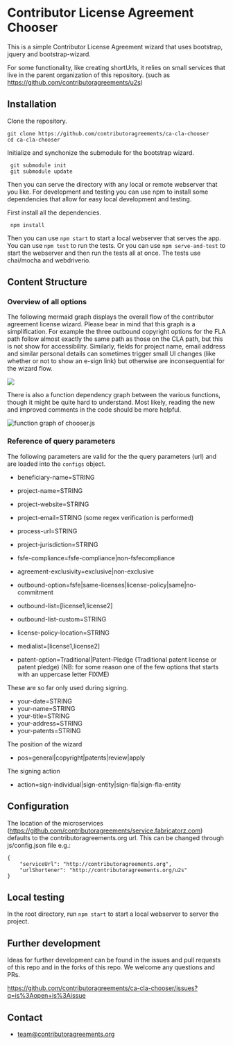 # Contributor License Agreement Chooser


This is a simple Contributor License Agreement wizard that uses
bootstrap, jquery and bootstrap-wizard.

For some functionality, like creating shortUrls, it relies on small services that live in the parent organization of this repository. (such as https://github.com/contributoragreements/u2s)

## Installation

Clone the repository.
 
 ```
 git clone https://github.com/contributoragreements/ca-cla-chooser
 cd ca-cla-chooser
 ```
 
Initialize and synchonize the submodule for the bootstrap wizard.

```
 git submodule init
 git submodule update
```

Then you can serve the directory with any local or remote webserver that you like.
For development and testing you can use npm to install some dependencies that allow for easy local development and testing.

First install all the dependencies. 

```
 npm install
```

Then you can use `npm start` to start a local webserver that serves the app. You can use `npm test` to run the tests. Or you can use `npm serve-and-test` to start the webserver and then run the tests all at once.
The tests use chai/mocha and webdriverio.
 
## Content Structure

### Overview of all options

The following mermaid graph displays the overall flow of the contributor agreement license wizard. Please bear in mind that this graph is a simplification. For example the three outbound copyright options for the FLA path follow almost exactly the same path as those on the CLA path, but this is not show for accessibility. Similarly, fields for project name, email address and similar personal details can sometimes trigger small UI changes (like whether or not to show an e-sign link) but otherwise are inconsequential for the wizard flow.

[![](https://mermaid.ink/img/pako:eNqdVk1v2zAM_SuEgWId0GBYPy49DGjdpM2QLUFTbAcnB8WmEw2yZEjyMsPNfx9ty47rZEPbXCyRj6T4SCoqvFBF6F17sVDbcMO0hcnjQgL9TLZaa5ZuYI0SNRMztsZacxPc16IlDAZfnkeTG5imliv5DLen5W7G7GbL8o8OXqH8Dso_9Q9QKKN6cXLSj3zHLGt0EdcYll7g9qmR3RXFD6avYSgtt_luNxgMho1u6HQzrX6R4XeWYAUYNYDRS8BPXBlua8x9g7l_iRl-Y1xUiIcG8eAQc76WXK4JGKIxXWfjBjp20K-Z5ibiVTK7XaPt0NDhneyPcNEBlBRDqNJc8_XG7kt1S3KqSE28qWU-efvi94Qt50ec7Dl_um1ig9KQarViK5F_Sli-QjCp4BbwD31CbkUOK7RbRAmhYJ9iwc4Af9OOx0AwbiClbuNMEDAzxBnYDfmg-kDZkr1THeTw2Eo-B-4Lo-l8DhMeojRolgfAcwc8h6mkoCbFkMc8_J9F2SiTmzkKwhQFfYkHjEA4i6ZsHZMLF-TCuS0TmykyyGE0HwGTEUzn48NQF3UoMiJ0URwYT1TIup3S9klLUb-ih1XzHwkzliuVySgoJ5DXazA2F7jsgF7HrP9mZv0us_6rmPXfyazfZdZ_A7Md00sX8hKaVIDZkvGEG0Pyw2BXzuIKvivq4yThNkFpl-31pcKsFFQRm2whpmGiQShLCKquIc1RiKl1V-ZVO3ZFcdxFuFG0OuiOdvFirGn-U2bJx37G2zbqKyhmeaVnVBR40iziZVgmytubcC0vq8xCpNDIDxZUHCMl5M7UuJkFlYkz8Cud46WO2TTdv6McgZ8H44g21G7UPQ49ExitG3DLwP4KadN3EV0V36s_757K0avxN8ftEXr7inofULckSmNT_f7Z91bkm6WpyI-47smrbet4etzxyYlf_TtPJT7DXTBhqVXp8qXuaaueYRjw2UZJ7Os2GslyFMTsOmaDkGnwmV56Z16COmE8oqdFUZosPLreE1x417SMMGaZsAtvIXcEZZlV81yGHrkQBs-8LI2IzDvOKLGklSJ1hdLf6vdK9WzZ_QW8iewX?type=png)](https://mermaid.live/edit#pako:eNqdVk1v2zAM_SuEgWId0GBYPy49DGjdpM2QLUFTbAcnB8WmEw2yZEjyMsPNfx9ty47rZEPbXCyRj6T4SCoqvFBF6F17sVDbcMO0hcnjQgL9TLZaa5ZuYI0SNRMztsZacxPc16IlDAZfnkeTG5imliv5DLen5W7G7GbL8o8OXqH8Dso_9Q9QKKN6cXLSj3zHLGt0EdcYll7g9qmR3RXFD6avYSgtt_luNxgMho1u6HQzrX6R4XeWYAUYNYDRS8BPXBlua8x9g7l_iRl-Y1xUiIcG8eAQc76WXK4JGKIxXWfjBjp20K-Z5ibiVTK7XaPt0NDhneyPcNEBlBRDqNJc8_XG7kt1S3KqSE28qWU-efvi94Qt50ec7Dl_um1ig9KQarViK5F_Sli-QjCp4BbwD31CbkUOK7RbRAmhYJ9iwc4Af9OOx0AwbiClbuNMEDAzxBnYDfmg-kDZkr1THeTw2Eo-B-4Lo-l8DhMeojRolgfAcwc8h6mkoCbFkMc8_J9F2SiTmzkKwhQFfYkHjEA4i6ZsHZMLF-TCuS0TmykyyGE0HwGTEUzn48NQF3UoMiJ0URwYT1TIup3S9klLUb-ih1XzHwkzliuVySgoJ5DXazA2F7jsgF7HrP9mZv0us_6rmPXfyazfZdZ_A7Md00sX8hKaVIDZkvGEG0Pyw2BXzuIKvivq4yThNkFpl-31pcKsFFQRm2whpmGiQShLCKquIc1RiKl1V-ZVO3ZFcdxFuFG0OuiOdvFirGn-U2bJx37G2zbqKyhmeaVnVBR40iziZVgmytubcC0vq8xCpNDIDxZUHCMl5M7UuJkFlYkz8Cud46WO2TTdv6McgZ8H44g21G7UPQ49ExitG3DLwP4KadN3EV0V36s_757K0avxN8ftEXr7inofULckSmNT_f7Z91bkm6WpyI-47smrbet4etzxyYlf_TtPJT7DXTBhqVXp8qXuaaueYRjw2UZJ7Os2GslyFMTsOmaDkGnwmV56Z16COmE8oqdFUZosPLreE1x417SMMGaZsAtvIXcEZZlV81yGHrkQBs-8LI2IzDvOKLGklSJ1hdLf6vdK9WzZ_QW8iewX)

There is also a function dependency graph between the various functions, though it might be quite hard to understand. Most likely, reading the new and improved comments in the code should be more helpful.

![function graph of chooser.js](out.png)

### Reference of query parameters

The following parameters are valid for the the query parameters (url) and are loaded into the `configs` object.

* beneficiary-name=STRING
* project-name=STRING
* project-website=STRING
* project-email=STRING (some regex verification is performed)
* process-url=STRING
* project-jurisdiction=STRING

* fsfe-compliance=fsfe-compliance|non-fsfecompliance
* agreement-exclusivity=exclusive|non-exclusive
* outbound-option=fsfe|same-licenses|license-policy|same|no-commitment
* outbound-list=[license1,license2]
* outbound-list-custom=STRING
* license-policy-location=STRING
* medialist=[license1,license2]
* patent-option=Traditional|Patent-Pledge (Traditional patent license or patent pledge) (NB: for some reason one of the few options that starts with an uppercase letter FIXME)

These are so far only used during signing.
* your-date=STRING
* your-name=STRING
* your-title=STRING
* your-address=STRING
* your-patents=STRING

The position of the wizard
* pos=general|copyright|patents|review|apply

The signing action
* action=sign-individual|sign-entity|sign-fla|sign-fla-entity

## Configuration

The location of the microservices (https://github.com/contributoragreements/service.fabricatorz.com) defaults to the contributoragreements.org url. This can be changed through js/config.json file e.g.:

  ```
  {
      "serviceUrl": "http://contributoragreements.org",
      "urlShortener": "http://contributoragreements.org/u2s"
  }
  ```

## Local testing

In the root directory, run `npm start` to start a local webserver to server the project.

## Further development

Ideas for further development can be found in the issues and pull requests of this repo and in the forks of this repo. We welcome any questions and PRs.

https://github.com/contributoragreements/ca-cla-chooser/issues?q=is%3Aopen+is%3Aissue


## Contact

* team@contributoragreements.org
